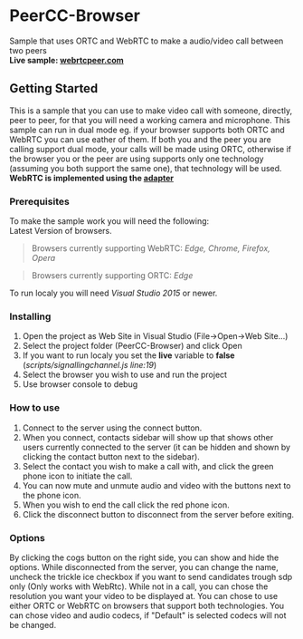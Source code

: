 # PeerCC-Browser

Sample that uses ORTC and WebRTC to make a audio/video call between two peers  <br />
**Live sample: [webrtcpeer.com](https://www.webrtcpeer.com/)**

## Getting Started

This is a sample that you can use to make video call with someone, directly, peer to peer, for that you will need a working camera and microphone.
This sample can run in dual mode eg. if your browser supports both ORTC and WebRTC you can use eather of them.
If both you and the peer you are calling support dual mode, your calls will be made using ORTC, otherwise if the browser you or the peer are using supports only one technology (assuming you both support the same one), that technology will be used.
**WebRTC is implemented using the [adapter](https://github.com/webrtc/adapter)**

### Prerequisites

To make the sample work you will need the following:  
Latest Version of browsers.

>Browsers currently supporting WebRTC:
*Edge, Chrome, Firefox, Opera*

>Browsers currently supporting ORTC:
*Edge*

To run localy you will need *Visual Studio 2015* or newer.  

### Installing

1. Open the project as Web Site in Visual Studio (File->Open->Web Site...)
2. Select the project folder (PeerCC-Browser) and click Open
3. If you want to run localy you set the **live** variable to **false** (*scripts/signallingchannel.js line:19*)
4. Select the browser you wish to use and run the project
5. Use browser console to debug


### How to use

1. Connect to the server using the connect button.
2. When you connect, contacts sidebar will show up that shows other users currently connected to the server (it can be hidden and shown by clicking the contact button next to the sidebar).
3. Select the contact you wish to make a call with, and click the green phone icon to initiate the call.
4. You can now mute and unmute audio and video with the buttons next to the phone icon.
5. When you wish to end the call click the red phone icon.
6. Click the disconnect button to disconnect from the server before exiting.


### Options

By clicking the cogs button on the right side, you can show and hide the options.
While disconnected from the server, you can change the name, uncheck the trickle ice checkbox if you want to send candidates trough sdp only (Only works with WebRtc).
While not in a call, you can chose the resolution you want your video to be displayed at.
You can chose to use either ORTC or WebRTC on browsers that support both technologies.
You can chose video and audio codecs, if "Default" is selected codecs will not be changed.


